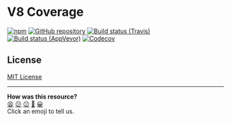 # V8 Coverage

[![npm](https://img.shields.io/npm/v/@c88/v8-coverage.svg?maxAge=2592000)](https://www.npmjs.com/package/@c88/v8-coverage)
[![GitHub repository](https://img.shields.io/badge/Github-demurgos%2Fv8--coverage-blue.svg)](https://github.com/demurgos/v8-coverage)
[![Build status (Travis)](https://img.shields.io/travis/demurgos/v8-coverage/master.svg?maxAge=2592000)](https://travis-ci.org/demurgos/v8-coverage)
[![Build status (AppVeyor)](https://ci.appveyor.com/api/projects/status/qgcbdffyb9e09d0e?svg=true)](https://ci.appveyor.com/project/demurgos/v8-coverage)
[![Codecov](https://codecov.io/gh/demurgos/v8-coverage/branch/master/graph/badge.svg)](https://codecov.io/gh/demurgos/v8-coverage)

## License

[MIT License](./LICENSE.md)


<!-- BEGIN GENERATED SECTION DO NOT EDIT -->

---

**How was this resource?**  
[😫](https://airtable.com/shrUJ3t7KLMqVRFKR?prefill_Repository=makersacademy/javascript-web-applications&prefill_File=resources/example-3/node_modules/@bcoe/v8-coverage/dist/lib/README.md&prefill_Sentiment=😫) [😕](https://airtable.com/shrUJ3t7KLMqVRFKR?prefill_Repository=makersacademy/javascript-web-applications&prefill_File=resources/example-3/node_modules/@bcoe/v8-coverage/dist/lib/README.md&prefill_Sentiment=😕) [😐](https://airtable.com/shrUJ3t7KLMqVRFKR?prefill_Repository=makersacademy/javascript-web-applications&prefill_File=resources/example-3/node_modules/@bcoe/v8-coverage/dist/lib/README.md&prefill_Sentiment=😐) [🙂](https://airtable.com/shrUJ3t7KLMqVRFKR?prefill_Repository=makersacademy/javascript-web-applications&prefill_File=resources/example-3/node_modules/@bcoe/v8-coverage/dist/lib/README.md&prefill_Sentiment=🙂) [😀](https://airtable.com/shrUJ3t7KLMqVRFKR?prefill_Repository=makersacademy/javascript-web-applications&prefill_File=resources/example-3/node_modules/@bcoe/v8-coverage/dist/lib/README.md&prefill_Sentiment=😀)  
Click an emoji to tell us.

<!-- END GENERATED SECTION DO NOT EDIT -->
